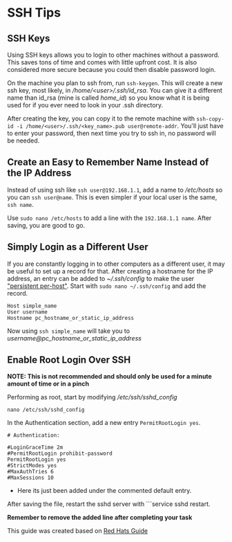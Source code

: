 # SSH Tips

## SSH Keys

Using SSH keys allows you to login to other machines without a password. This saves tons of time and comes with little upfront cost. It is also considered more secure because you could then disable password login.

On the machine you plan to ssh from, run ```ssh-keygen```. This will create a new ssh key, most likely, in */home/\<user>/.ssh/id_rsa*. You can give it a different name than id_rsa (mine is  called *home_id*) so you know what it is being used for if you ever need to look in your .ssh directory. 

After creating the key, you can copy it to the remote machine with ```ssh-copy-id -i /home/<user>/.ssh/<key_name>.pub user@remote-addr```. You'll just have to enter your password, then next time you try to ssh in, no password will be needed. 

## Create an Easy to Remember Name Instead of the IP Address

Instead of using ssh like ```ssh user@192.168.1.1```, add a name to */etc/hosts* so you can ```ssh user@name```. This is even simpler if your local user is the same, ```ssh name```.

Use ```sudo nano /etc/hosts``` to add a line with the ```192.168.1.1 name```. After saving, you are good to go.

## Simply Login as a Different User 

If you are constantly logging in to other computers as a different user, it may be useful to set up a record for that. After creating a hostname for the IP address, an entry can be added to *~/.ssh/config* to make the user ["persistent per-host"](https://superuser.com/a/306159). Start with ```sudo nano ~/.ssh/config``` and add the record.

```
Host simple_name
User username
Hostname pc_hostname_or_static_ip_address
```

Now using ```ssh simple_name``` will take you to *username@pc_hostname_or_static_ip_address*

## Enable Root Login Over SSH

**NOTE: This is not recommended and should only be used for a minute amount of time or in a pinch**

Performing as root, start by modifying */etc/ssh/sshd_config*
```
nano /etc/ssh/sshd_config
```

In the Authentication section, add a new entry ```PermitRootLogin yes```.

```
# Authentication:

#LoginGraceTime 2m
#PermitRootLogin prohibit-password
PermitRootLogin yes
#StrictModes yes
#MaxAuthTries 6
#MaxSessions 10
```
- Here its just been added under the commented default entry.

After saving the file, restart the sshd server with ```service sshd restart.

**Remember to remove the added line after completing your task**

This guide was created based on [Red Hats Guide](https://access.redhat.com/documentation/en-us/red_hat_enterprise_linux/6/html/v2v_guide/preparation_before_the_p2v_migration-enable_root_login_over_ssh)

